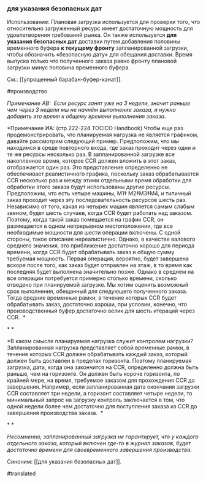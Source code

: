 ### для указания безопасных дат

Использование: Плановая загрузка используется для проверки того, что относительно загруженный ресурс имеет достаточную мощность для удовлетворения требований рынка. Он также используется **для указания безопасных дат** доставки путем добавления половины временного буфера **к текущему фронту** запланированной загрузки, чтобы обозначить «безопасную дату» для обещания доставки. Время выпуска только что полученного заказа равно фронту плановой загрузки минус половина временного буфера.

См.: [[упрощенный барабан-буфер-канат]].

#производство

*Примечание АВ:  Если ресурс занят уже на 3 недели, значит раньше чем через 3 недели мы не начнём выполнение заказа, и нужно добавить это время к общему времени выполнения заказа.*

*Примечание ИА: (стр 222-224 TOCICO Handbook) Чтобы еще раз продемонстрировать, что планируемая нагрузка не является графиком, давайте рассмотрим следующий пример. Предположим, что мы находимся в среде повторного входа, где заказ проходит через одни и те же ресурсы несколько раз. В запланированной загрузке все накопленное время, которое CCR должен вложить в этот заказ, отображается один раз. Это представление определенно не обеспечивает реалистичного графика, поскольку заказ обрабатывается CCR несколько раз и между этими отдельными время обработки для обработки этого заказа будут использованы другие ресурсы. Предположим, что есть четыре машины, M1‡ M2‡M3‡M4, и типичный заказ проходит через эту последовательность ресурсов шесть раз. Независимо от того, какая из четырех машин является самым слабым звеном, будет шесть случаев, когда CCR будет работать над заказом. Поэтому, когда такой заказ помещается на график CCR, он размещается в одном непрерывном местоположении, где все необходимые мощности для шести операции включены. С одной стороны, такое описание нереалистично. Однако, в качестве валового среднего значения, это приближение достаточно хорошо для периода времени, когда CCR будет обрабатывать заказ и общую сумму требуемая мощность. Первая операция, вероятно, будет завершена вскоре после того, как заказ будет отправлен на этаж, в то время как последняя будет выполнена значительно позже. Однако в среднем на все операции потребуется примерно столько времени, сколько отведено при планируемой загрузке. Мы хотим оценить возможный срок выполнения, обещанный для следующего полученного заказа. Тогда средние временные рамки, в течение которых CCR будет обрабатывать заказ, достаточно хороши, при условии, конечно, что производственный буфер достаточно велик для шесть итераций через CCR.  *

* *

*В каком смысле планируемая нагрузка служит контролем нагрузки? Запланированная нагрузка представляет собой временные рамки, в течение которых CCR должен обрабатывать каждый заказ, который должен быть доставлен в пределах горизонта. Поэтому планируемая загрузка, дата, когда она закончится на CCR, определенно должна быть раньше, чем на горизонте. Он должен быть короче горизонта, по крайней мере, на время, требуемое заказом для прохождения CCR до завершения. Например, если запланированная дата окончания загрузки CCR составляет три недели, а горизонт составляет четыре недели, то минимальный запрос на загрузку контроль заключается в том, что одной недели более чем достаточно для поступления заказа из CCR до завершения производства заказа.  *

* *

*Несомненно, запланированный загрузка не гарантирует, что у каждого отдельного заказа, который включен где-то в журнал заказов, будет достаточно времени для своевременного завершения производства.*

Синоним: [[для указания безопасных дат]].

#translated

